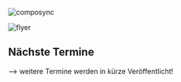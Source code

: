 ![composync](/Users/zenonhanappi/Downloads/emotionlab.png)


![flyer](/flyer_arenbergpark.jpg)

## Nächste Termine
--> weitere Termine werden in kürze Veröffentlicht!
